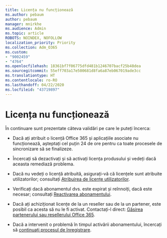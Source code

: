 ```yaml
---
title: Licența nu funcționează
ms.author: pebaum
author: pebaum
manager: mnirkhe
ms.audience: Admin
ms.topic: article
ROBOTS: NOINDEX, NOFOLLOW
localization_priority: Priority
ms.collection: Adm_O365
ms.custom:
- "9002459"
- "4764"
ms.openlocfilehash: 18361bf7f06775dfd481b1246707bacf25b48dea
ms.sourcegitcommit: 55eff703a17e500681d8fa6a87eb067019ade3cc
ms.translationtype: HT
ms.contentlocale: ro-RO
ms.lasthandoff: 04/22/2020
ms.locfileid: "43719897"
---
```

# <a name="license-not-working"></a>Licența nu funcționează

În continuare sunt prezentate câteva validări pe care le puteți încerca:

- Dacă ați atribuit o licență Office 365 și aplicațiile asociate nu funcționează, așteptați cel puțin 24 de ore pentru ca toate procesele de sincronizare să se finalizeze. 

- Încercați să dezactivați și să activați licența produsului și vedeți dacă aceasta remediază problema. 

- Dacă nu vedeți o licență atribuită, asigurați-vă că licențele sunt atribuite utilizatorilor; consultați [Atribuirea de licențe utilizatorilor](https://docs.microsoft.com/microsoft-365/admin/manage/assign-licenses-to-users?view=o365-worldwide).

- Verificați dacă abonamentul dvs. este expirat și reînnoiți, dacă este necesar; consultați [Reactivarea abonamentului](https://docs.microsoft.com/alchemyinsights/reactivate-your-subscription). 

- Dacă ați achiziționat licențe de la un reseller sau de la un partener, este posibil ca acesta să nu le fi activat. Contactați-l direct: [Găsirea partenerului sau resellerului Office 365](https://docs.microsoft.com//microsoft-365/admin/manage/find-your-partner-or-reseller).

- Dacă a intervenit o problemă în timpul activării abonamentului, încercați să [continuați procesul de înregistrare](https://go.microsoft.com/fwlink/?linkid=2126800).
